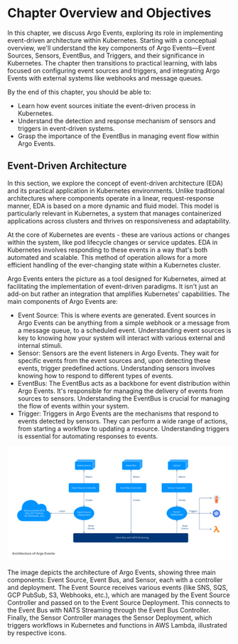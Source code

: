 # Chapter Overview and Objectives
In this chapter, we discuss Argo Events, exploring its role in implementing event-driven architecture within Kubernetes. Starting with a conceptual overview, we'll understand the key components of Argo Events—Event Sources, Sensors, EventBus, and Triggers, and their significance in Kubernetes. The chapter then transitions to practical learning, with labs focused on configuring event sources and triggers, and integrating Argo Events with external systems like webhooks and message queues.

By the end of this chapter, you should be able to:

- Learn how event sources initiate the event-driven process in Kubernetes.
- Understand the detection and response mechanism of sensors and triggers in event-driven systems.
- Grasp the importance of the EventBus in managing event flow within Argo Events.

## Event-Driven Architecture
In this section, we explore the concept of event-driven architecture (EDA) and its practical application in Kubernetes environments. Unlike traditional architectures where components operate in a linear, request-response manner, EDA is based on a more dynamic and fluid model. This model is particularly relevant in Kubernetes, a system that manages containerized applications across clusters and thrives on responsiveness and adaptability.

At the core of Kubernetes are events - these are various actions or changes within the system, like pod lifecycle changes or service updates. EDA in Kubernetes involves responding to these events in a way that's both automated and scalable. This method of operation allows for a more efficient handling of the ever-changing state within a Kubernetes cluster.

Argo Events enters the picture as a tool designed for Kubernetes, aimed at facilitating the implementation of event-driven paradigms. It isn't just an add-on but rather an integration that amplifies Kubernetes' capabilities. The main components of Argo Events are:

- Event Source: This is where events are generated. Event sources in Argo Events can be anything from a simple webhook or a message from a message queue, to a scheduled event. Understanding event sources is key to knowing how your system will interact with various external and internal stimuli.
- Sensor: Sensors are the event listeners in Argo Events. They wait for specific events from the event sources and, upon detecting these events, trigger predefined actions. Understanding sensors involves knowing how to respond to different types of events.
- EventBus: The EventBus acts as a backbone for event distribution within Argo Events. It's responsible for managing the delivery of events from sources to sensors. Understanding the EventBus is crucial for managing the flow of events within your system.
- Trigger: Triggers in Argo Events are the mechanisms that respond to events detected by sensors. They can perform a wide range of actions, from starting a workflow to updating a resource. Understanding triggers is essential for automating responses to events.

![architecture-argo-events](architecture-argo-events.png)

The image depicts the architecture of Argo Events, showing three main components: Event Source, Event Bus, and Sensor, each with a controller and deployment. The Event Source receives various events (like SNS, SQS, GCP PubSub, S3, Webhooks, etc.), which are managed by the Event Source Controller and passed on to the Event Source Deployment. This connects to the Event Bus with NATS Streaming through the Event Bus Controller. Finally, the Sensor Controller manages the Sensor Deployment, which triggers workflows in Kubernetes and functions in AWS Lambda, illustrated by respective icons.

